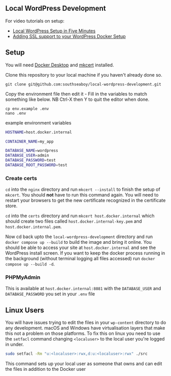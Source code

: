 ## Local WordPress Development

For video tutorials on setup:

- [Local WordPress Setup in Five Minutes](https://www.youtube.com/watch?v=gEceSAJI_3s)
- [Adding SSL support to your WordPress Docker Setup](https://www.youtube.com/watch?v=HH4s3x1PiA4)

## Setup

You will need [Docker Desktop](https://www.docker.com/products/docker-desktop/) and [mkcert](https://github.com/FiloSottile/mkcert) installed.

Clone this repository to your local machine if you haven't already done so.

`git clone git@github.com:southseaboy/local-wordpress-development.git`

Copy the environment file then edit it - Fill in the variables to match something like below. NB Ctrl-X then Y to quit the editor when done.

```
cp env.example .env
nano .env
```

example environment variables
```bash
HOSTNAME=host.docker.internal

CONTAINER_NAME=my_app

DATABASE_NAME=wordpress
DATABASE_USER=admin
DATABASE_PASSWORD=test
DATABASE_ROOT_PASSWORD=test
```

### Create certs

`cd` into the `nginx` directory and run `mkcert --install` to finish the setup of `mkcert`. You should **not** have to run this command again. You will need to restart your browsers to get the new certificate recognized in the certificate store.

`cd` into the `certs` directory and run `mkcert host.docker.internal` which should create two files called `host.docker.internal-key.pem` and `host.docker.internal.pem`.

Now cd back upto the `local-wordpress-development` directory and run `docker compose up --build` to build the image and bring it online. You should be able to access your site at `host.docker.internal` and see the WordPress install screen. If you want to keep the docker process running in the background (without terminal logging all files accessed) run `docker compose up --build -d`.

### PHPMyAdmin

This is available at `host.docker.internal:8081` with the `DATABASE_USER` and `DATABASE_PASSWORD` you set in your `.env` file

## Linux Users

You will have issues trying to edit the files in your `wp-content` directory to do any development. macOS and Windows have virtualisation layers that make this not a problem on those platforms. To fix this on linux you need to use the `setfacl` command changing `<localuser>` to the local user you're logged in under.

```bash
sudo setfacl -Rm "u:<localuser>:rwx,d:u:<localuser>:rwx" ./src
```

This command sets up your local user as someone that owns and can edit the files in addition to the Docker user
